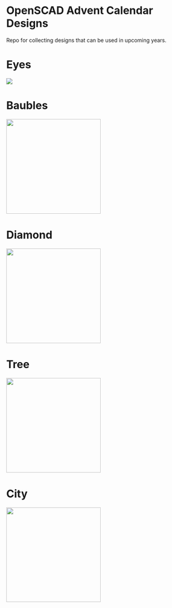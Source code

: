 # OpenSCAD Advent Calendar Designs

Repo for collecting designs that can be used in upcoming years.


# Eyes
<img src=https://github.com/openscad/openscad-advent-calendar-designs/blob/main/Eyes/eyes.gif>

# Baubles
<img src=https://github.com/openscad/openscad-advent-calendar-designs/blob/main/Baubles/Baubles.png width=250>

# Diamond
<img src=https://github.com/openscad/openscad-advent-calendar-designs/blob/main/Diamond/Brilliant.png width=250>

# Tree
<img src=https://github.com/openscad/openscad-advent-calendar-designs/blob/main/Tree/Tree.png width=250>

# City
<img src=https://github.com/openscad/openscad-advent-calendar-designs/blob/main/City/City.png width=250>
